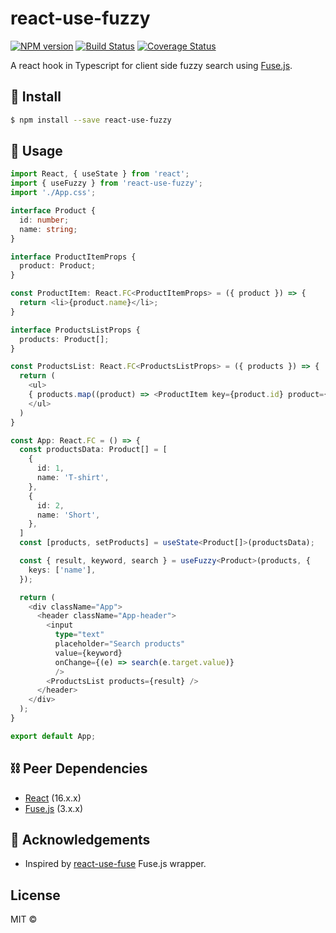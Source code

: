 # react-use-fuzzy

[![NPM version](https://img.shields.io/npm/v/react-use-fuzzy.svg?style=flat-square)](https://npmjs.org/package/react-use-fuzzy)
[![Build Status](https://img.shields.io/travis/hellojoshuatonga/react-use-fuzzy/master.svg?style=flat-square)](https://travis-ci.org/hellojoshuatonga/react-use-fuzzy)
[![Coverage Status](https://img.shields.io/codecov/c/github/hellojoshuatonga/react-use-fuzzy/master.svg?style=flat-square)](https://codecov.io/gh/hellojoshuatonga/react-use-fuzzy/branch/master)

A react hook in Typescript for client side fuzzy search using [Fuse.js](https://github.com/krisk/fuse).

## 🚀  Install
```bash
$ npm install --save react-use-fuzzy
```

## 🎈 Usage
```typescript
import React, { useState } from 'react';
import { useFuzzy } from 'react-use-fuzzy';
import './App.css';

interface Product {
  id: number;
  name: string;
}

interface ProductItemProps {
  product: Product;
}

const ProductItem: React.FC<ProductItemProps> = ({ product }) => {
  return <li>{product.name}</li>;
}

interface ProductsListProps {
  products: Product[];
}

const ProductsList: React.FC<ProductsListProps> = ({ products }) => {
  return (
    <ul>
    { products.map((product) => <ProductItem key={product.id} product={product} />)}
    </ul>
  )
}

const App: React.FC = () => {
  const productsData: Product[] = [
    {
      id: 1,
      name: 'T-shirt',
    },
    {
      id: 2,
      name: 'Short',
    },
  ]
  const [products, setProducts] = useState<Product[]>(productsData);

  const { result, keyword, search } = useFuzzy<Product>(products, {
    keys: ['name'],
  });

  return (
    <div className="App">
      <header className="App-header">
        <input
          type="text"
          placeholder="Search products"
          value={keyword}
          onChange={(e) => search(e.target.value)}
          />
        <ProductsList products={result} />
      </header>
    </div>
  );
}

export default App;
```

## ⛓️ Peer Dependencies
- [React](https://www.npmjs.com/package/react) (16.x.x)
- [Fuse.js](https://www.npmjs.com/package/fuse.js/v/3.4.3) (3.x.x)

## 🎉 Acknowledgements
- Inspired by [react-use-fuse](https://github.com/MartinL83/react-use-fuse) Fuse.js wrapper.


## License
MIT ©
